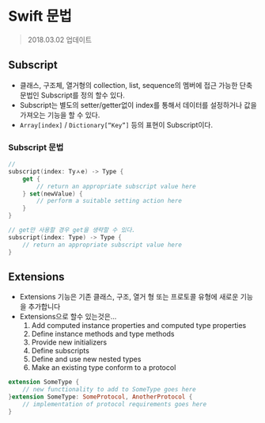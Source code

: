 # Swift 문법
> 2018.03.02 업데이트

## Subscript
* 클래스, 구조체, 열거형의 collection, list, sequence의 멤버에 접근 가능한 단축문법인 Subscript를 정의 할수 있다. 
* Subscript는 별도의 setter/getter없이 index를 통해서 데이터를 설정하거나 값을 가져오는 기능을 할 수 있다. 
* `Array[index]` / `Dictionary[“Key”]` 등의 표현이 Subscript이다.

### Subscript 문법
```swift
//
subscript(index: Tyㅅe) -> Type { 
    get { 
        // return an appropriate subscript value here
    } set(newValue) {
        // perform a suitable setting action here
    } 
}

// get만 사용할 경우 get을 생략할 수 있다.
subscript(index: Type) -> Type {
    // return an appropriate subscript value here
}
```


## Extensions
* Extensions 기능은 기존 클래스, 구조, 열거 형 또는 프로토콜 유형에 새로운 기능을 추가합니다
* Extensions으로 할수 있는것은... 
    1. Add computed instance properties and computed type properties
    2. Define instance methods and type methods
    3. Provide new initializers
    4. Define subscripts
    5. Define and use new nested types 
    6. Make an existing type conform to a protocol

```swift
extension SomeType {
    // new functionality to add to SomeType goes here 
}extension SomeType: SomeProtocol, AnotherProtocol {
    // implementation of protocol requirements goes here
}
```